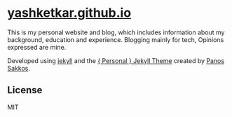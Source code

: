 # [yashketkar.github.io](https://yashketkar.github.io/)

This is my personal website and blog, which includes information about my background, education and experience. Blogging mainly for tech, Opinions expressed are mine.

Developed using [jekyll](http://jekyllrb.com) and the [{ Personal } Jekyll Theme](https://github.com/PanosSakkos/personal-jekyll-theme) created by [Panos Sakkos](https://github.com/PanosSakkos).

## License

MIT
